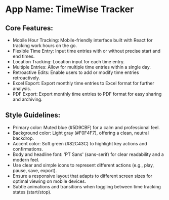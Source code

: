 # **App Name**: TimeWise Tracker

## Core Features:

- Mobile Hour Tracking: Mobile-friendly interface built with React for tracking work hours on the go.
- Flexible Time Entry: Input time entries with or without precise start and end times.
- Location Tracking: Location input for each time entry.
- Multiple Entries: Allow for multiple time entries within a single day.
- Retroactive Edits: Enable users to add or modify time entries retroactively.
- Excel Export: Export monthly time entries to Excel format for further analysis.
- PDF Export: Export monthly time entries to PDF format for easy sharing and archiving.

## Style Guidelines:

- Primary color: Muted blue (#5D9CBF) for a calm and professional feel.
- Background color: Light gray (#F0F4F7), offering a clean, neutral backdrop.
- Accent color: Soft green (#82C43C) to highlight key actions and confirmations.
- Body and headline font: 'PT Sans' (sans-serif) for clear readability and a modern feel.
- Use clear and simple icons to represent different actions (e.g., play, pause, save, export).
- Ensure a responsive layout that adapts to different screen sizes for optimal viewing on mobile devices.
- Subtle animations and transitions when toggling between time tracking states (start/stop).